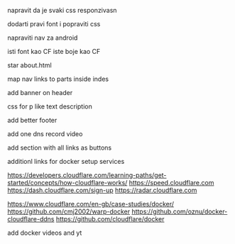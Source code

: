 

napravit da je svaki css responzivasn

dodarti pravi font i popraviti css 

napraviti nav za android

isti font kao CF
iste boje kao CF 

star about.html 

map nav links to parts inside indes

add banner on header

css for p like text description

add better  footer

add one dns record video

add section with all links as buttons 

additionl links for docker setup services 

https://developers.cloudflare.com/learning-paths/get-started/concepts/how-cloudflare-works/
https://speed.cloudflare.com
https://dash.cloudflare.com/sign-up
https://radar.cloudflare.com

https://www.cloudflare.com/en-gb/case-studies/docker/
https://github.com/cmj2002/warp-docker
https://github.com/oznu/docker-cloudflare-ddns
https://github.com/cloudflare/docker

add docker videos and yt 

